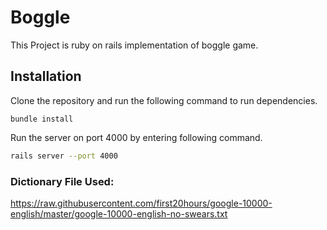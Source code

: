 # Boggle

This Project is ruby on rails implementation of boggle game.

## Installation

Clone the repository and run the following command to run dependencies.
```
bundle install
```
Run the server on port 4000 by entering following command.
```bash
rails server --port 4000
```

### Dictionary File Used:
https://raw.githubusercontent.com/first20hours/google-10000-english/master/google-10000-english-no-swears.txt
